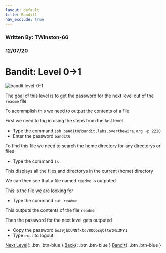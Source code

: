 ```yaml
---
layout: default
title: Bandit1
nav_exclude: true
---
```


### Written By: TWinston-66 
### 12/07/20
# Bandit: Level 0&rarr;1 

![bandit level-0-1](https://i.imgur.com/5Ry9aTa.png)

The goal of this level is to get the password for the next level out of the `readme` file 

To acommplish this we need to output the contents of a file

First we need to log in using the steps from the last level 

- Type the command `ssh bandit0@bandit.labs.overthewire.org -p 2220`
- Enter the password `bandit0`

To find this file we need to search the home directory for any directorys or files

- Type the command 	`ls` 

This displays all the files and directorys in the current (home) directory 

We can then see that a file named `readme` is outputed 

This is the file we are looking for 

- Type the command `cat readme` 

This outputs the contents of the file `readme`

Then the password for the next level gets outputed 

- Copy the password `boJ9jbbUNNfktd78OOpsqOltutMc3MY1`
- Type `exit` to logout 


[Next Level](https://twinston-66.github.io/HackThePlanet/Wargames/OverTheWire/Bandit/Bandit1/){: .btn .btn-blue }
[Back](https://twinston-66.github.io/HackThePlanet/Wargames/OverTheWire/Bandit/Bandit0){: .btn .btn-blue }
[Bandit](https://twinston-66.github.io/HackThePlanet/Wargames/OverTheWire/Bandit/){: .btn .btn-blue }

